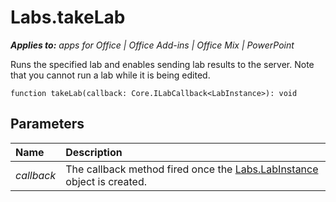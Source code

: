
# Labs.takeLab

 _**Applies to:** apps for Office | Office Add-ins | Office Mix | PowerPoint_

Runs the specified lab and enables sending lab results to the server. Note that you cannot run a lab while it is being edited.

```
function takeLab(callback: Core.ILabCallback<LabInstance>): void
```


## Parameters


|**Name**|**Description**|
|:-----|:-----|
| _callback_|The callback method fired once the [Labs.LabInstance](https://dev.office.com/reference/add-ins/office-mix/labs.labinstance) object is created.|
